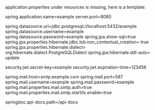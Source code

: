 application.properties under resources is missing, here is a template:

spring.application.name=example
server.port=8080

spring.datasource.url=jdbc:postgresql://localhost:5432/example
spring.datasource.username=example
spring.datasource.password=example
spring.jpa.show-sql=true
spring.jpa.properties.hibernate.jdbc.lob.non_contextual_creation= true
spring.jpa.properties.hibernate.dialect= org.hibernate.dialect.PostgreSQLDialect
spring.jpa.hibernate.ddl-auto= update

security.jwt.secret-key=example
security.jwt.expiration-time=123456

spring.mail.host=smtp.example.com
spring.mail.port=587
spring.mail.username=example
spring.mail.password=example
spring.mail.properties.mail.smtp.auth=true
spring.mail.properties.mail.smtp.starttls.enable=true

springdoc.api-docs.path=/api-docs
